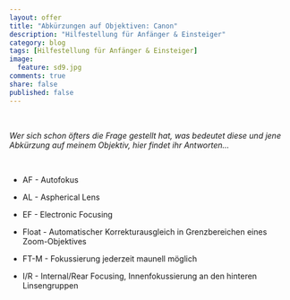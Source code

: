 ```yaml
---
layout: offer
title: "Abkürzungen auf Objektiven: Canon"
description: "Hilfestellung für Anfänger & Einsteiger"
category: blog
tags: [Hilfestellung für Anfänger & Einsteiger]
image:
  feature: sd9.jpg
comments: true
share: false
published: false
---
```

 
  


    



*Wer sich schon öfters die Frage gestellt hat, was bedeutet diese und jene Abkürzung auf meinem Objektiv, hier findet ihr Antworten...* 
 
  


    



* AF 		- 		Autofokus
* AL		-		Aspherical Lens






* EF		-		Electronic Focusing



* Float		-		Automatischer Korrekturausgleich in Grenzbereichen eines Zoom-Objektives
* FT-M		-		Fokussierung jederzeit maunell möglich




* I/R			-		Internal/Rear Focusing, Innenfokussierung an den hinteren Linsengruppen








 
  


    






 
  


    




